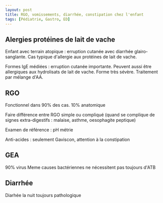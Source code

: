 ```yaml
---
layout: post
title: RGO, vomissements, diarrhée, constipation chez l'enfant
tags: [Pédiatrie, Gastro, ED]
---
```


## Alergies protéines de lait de vache

Enfant avec terrain atopique : erruption cutanée avec diarrhée glairo-sanglante. Cas typique d'allergie aux protéines de lait de vache.

Formes IgE médiées : erruption cutanée importante. Peuvent aussi être allergiques aux hydrolisats de lait de vache. Forme très sévère. Traitement par mélange d'AA.

## RGO

Fonctionnel dans 90% des cas.
10% anatomique

Faire différence entre RGO simple ou compliqué (quand se complique de signes extra-digestifs : malaise, asthme, oesophagite peptique)

Examen de référence : pH métrie

Anti-acides : seulement Gaviscon, attention à la constipation

## GEA

90% virus
Meme causes bactériennes ne nécessitent pas toujours d'ATB

## Diarrhée

Diarhée la nuit toujours pathologique
